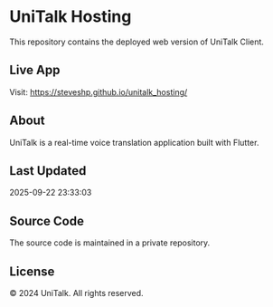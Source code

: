 # UniTalk Hosting

This repository contains the deployed web version of UniTalk Client.

## Live App
Visit: https://steveshp.github.io/unitalk_hosting/

## About
UniTalk is a real-time voice translation application built with Flutter.

## Last Updated
2025-09-22 23:33:03

## Source Code
The source code is maintained in a private repository.

## License
© 2024 UniTalk. All rights reserved.
